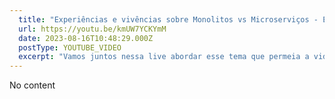 ```yaml
---
  title: "Experiências e vivências sobre Monolitos vs Microserviços - ESPECIAL Codecon Feature"
  url: https://youtu.be/kmUW7YCKYmM
  date: 2023-08-16T10:48:29.000Z
  postType: YOUTUBE_VIDEO
  excerpt: "Vamos juntos nessa live abordar esse tema que permeia a vida de muitos devs nas empresas e falar um pouco de experiências pessoais e trocar ideia no Chat respondendo o máximo de perguntas que surgirem! &#13;"
---
```

  
  No content
  
